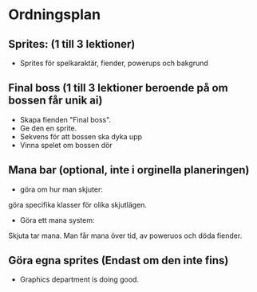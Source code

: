 
# Ordningsplan

## Sprites: (1 till 3 lektioner)

* Sprites för spelkaraktär, fiender, powerups och bakgrund

## Final boss (1 till 3 lektioner beroende på om bossen får unik ai)

* Skapa fienden "Final boss". 
* Ge den en sprite.
* Sekvens för att bossen ska dyka upp
* Vinna spelet om bossen dör

## Mana bar (optional, inte i orginella planeringen)
* göra om hur man skjuter:

göra specifika klasser för olika skjutlägen.
* Göra ett mana system:

Skjuta tar mana. Man får mana över tid, av poweruos och döda fiender.

## Göra egna sprites (Endast om den inte fins)
* Graphics department is doing good.
